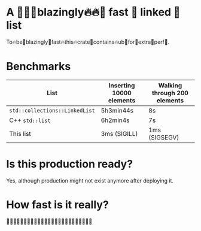 # A 🚀🔥🔥**blazingly**🔥🔥🚀 fast 🚀 linked 🚀 list

To🔥be🚀blazingly🚀fast🔥this🔥crate🚀contains🔥ub🚀for🚀extra🚀perf🚀.

# Benchmarks

| List                           | Inserting 10000 elements | Walking through 200 elements
|--------------------------------|--------------------------|-----------------------------
| `std::collections::LinkedList` | 5h3min44s                | 8s
| C++ `std::list`                | 6h2min4s                 | 7s
| This list                      | 3ms (SIGILL)             | 1ms (SIGSEGV)


# Is this production ready?
Yes, although production might not exist anymore after deploying it.

# How fast is it really?
🚀🚀🚀🚀🚀🚀🚀🚀🚀🚀🚀🚀🚀🚀🚀🚀🚀🚀🚀🚀🚀🚀🚀🚀🚀
